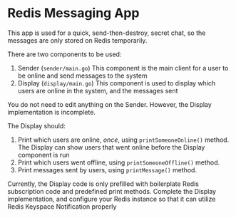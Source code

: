# Redis Messaging App

This app is used for a quick, send-then-destroy, secret chat, so the messages are only stored on Redis temporarily.

There are two components to be used:
1. Sender (`sender/main.go`)
   This component is the main client for a user to be online and send messages to the system
2. Display (`display/main.go`)
   This component is used to display which users are online in the system, and the messages sent

You do not need to edit anything on the Sender. However, the Display implementation is incomplete.

The Display should:
1. Print which users are online, *once*, using `printSomeoneOnline()` method. The Display can show users that went online before the Display component is run
2. Print which users went offline, using `printSomeoneOffline()` method.
3. Print messages sent by users, using `printMessage()` method.

Currently, the Display code is only prefilled with boilerplate Redis subscription code and predefined print methods. Complete the Display implementation, and configure your Redis instance so that it can utilize Redis Keyspace Notification properly